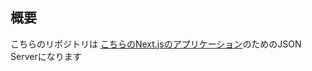 ## 概要
こちらのリポジトリは
[こちらのNext.jsのアプリケーション](https://github.com/tochisuke221/nextjs-gihyo-app)のためのJSON Serverになります
